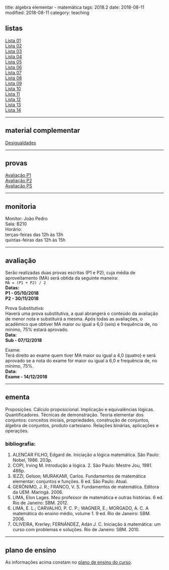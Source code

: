 title: álgebra elementar - matemática
tags: 2018.2
date: 2018-08-11
modified: 2018-08-11
category: teaching

## <a id="exercices"></a>listas
[Lista 01]({static}/listas/algebra-elementar-01.pdf)  
[Lista 02]({static}/listas/algebra-elementar-02.pdf)  
[Lista 03]({static}/listas/algebra-elementar-03.pdf)  
[Lista 04]({static}/listas/algebra-elementar-04.pdf)  
[Lista 05]({static}/listas/algebra-elementar-05.pdf)  
[Lista 06]({static}/listas/algebra-elementar-06.pdf)  
[Lista 07]({static}/listas/algebra-elementar-07.pdf)  
[Lista 08]({static}/listas/algebra-elementar-08.pdf)  
[Lista 09]({static}/listas/algebra-elementar-09.pdf)  
[Lista 10]({static}/listas/algebra-elementar-10.pdf)  
[Lista 11]({static}/listas/algebra-elementar-11.pdf)  
[Lista 12]({static}/listas/algebra-elementar-12.pdf)  
[Lista 13]({static}/listas/algebra-elementar-13.pdf)  
[Lista 14]({static}/listas/algebra-elementar-14.pdf)

---

## <a id="classes"></a>material complementar
[Desigualdades]({static}/aulas/desigualdade-20181120.pdf)

---

## <a id="tests"></a>provas
[Avaliação P1]({static}/provas/2018-2-algebra_elementar-matematica-p1.pdf)  
[Avaliação P2]({static}/provas/2018-2-algebra_elementar-matematica-p2.pdf)  
[Avaliação PS]({static}/provas/2018-2-algebra_elementar-matematica-ps.pdf)

---

## <a id="monitoria"></a>monitoria
Monitor: João Pedro  
Sala: B210  
Horário:  
terças-feiras das 12h às 13h  
quintas-feiras das 12h às 15h  

---

## <a id="exams"></a>avaliação
Serão realizadas duas provas escritas (P1 e P2), cuja média de
aproveitamento (MA) será obtida da seguinte maneira:  
`MA = (P1 + P2) / 2`  
**Datas:  
P1 - 05/10/2018  
P2 - 30/11/2018**

Prova Substitutiva:  
Haverá uma prova substitutiva, a qual abrangerá o conteúdo da avaliação de
menor nota e substituirá a mesma. Após todas as avaliações, o acadêmico que
obtiver MA maior ou igual a 6,0 (seis) e frequência de, no mínimo, 75% estará
aprovado.  
**Data:  
Sub - 07/12/2018**

Exame:  
Terá direito ao exame quem tiver MA maior ou igual a 4,0 (quatro) e será
aprovado se a nota do exame for maior ou igual a 6,0 e frequência de, no
mínimo, 75%.  
**Data:  
Exame - 14/12/2018**

---

## <a id="silabus"></a>ementa
Proposições. Cálculo proposicional. Implicação e equivalências lógicas.
Quantificadores. Técnicas de demonstração. Teoria elementar dos conjuntos:
conceitos iniciais, propriedades, construção de conjuntos, álgebra de
conjuntos, produto cartesiano. Relações binárias, aplicações e operações.

### bibliografia:  
1. ALENCAR FILHO, Edgard de. Iniciação a lógica matemática. São Paulo: Nobel, 1986. 203p.
2. COPI, Irving M. Introdução a lógica. 2. São Paulo: Mestre Jou, 1981. 488p.
3. IEZZI, Gelson; MURAKAMI, Carlos. Fundamentos de matemática elementar:
   conjuntos e funções. 6 ed. São Paulo: Atual.
4. GERÔNIMO, J. R.; FRANCO, V. S. Fundamentos de matemática. Editora da UEM.
   Maringá. 2006.
5. LIMA, Elon Lages. Meu professor de matemática e outras histórias. 6 ed. Rio
   de Janeiro: SBM. 2012.
6. LIMA, E. L.; CARVALHO, P. C. P.; WAGNER, E.; MORGADO, A. C. A
   matemática do ensino médio, volume 1. 9 ed. Rio de Janeiro: SBM. 2006.
7. OLIVEIRA, Krerley; FERNÁNDEZ, Adán J. C. Iniciação à matemática: um curso
   com problemas e soluções. Rio de Janeiro: SBM. 2010.

---

## plano de ensino
As informações acima constam no [plano de ensino do
curso]({static}/planos/2018-2-algebra_elementar-matematica.pdf).
